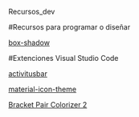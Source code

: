 Recursos_dev

#Recursos para programar o diseñar

[box-shadow](https://www.cssmatic.com/box-shadow)

[]()
[]()
[]()
[]()
[]()
[]()
[]()
[]()
[]()
[]()
[]()
[]()
[]()

#Extenciones Visual Studio Code

[activitusbar](https://marketplace.visualstudio.com/items?itemName=Gruntfuggly.activitusbar)

[material-icon-theme](https://marketplace.visualstudio.com/items?itemName=PKief.material-icon-theme)

[Bracket Pair Colorizer 2](https://marketplace.visualstudio.com/items?itemName=CoenraadS.bracket-pair-colorizer-2)

